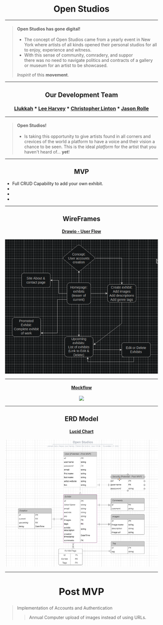 # <h1><b><div align="center">Open Studios</div></b></h1>

---
  
> #### Open Studios has gone digital!
>
> - The concept of Open Studios came from a yearly event in New York where artists of all kinds opened their personal studios for all to enjoy, experience and witness. 
> - With this sense of community, comradery, and suppor <br> 
    there was no need to navigate politics and contracts of a gallery or museum for an artist to be showcased.
>  
>*Inspirit* of this **movement**.

---
## <div align="center">Our Development Team</div>
### <div align="center"> [Llukkah](https://www.github.com/llukkah)  *  [Lee Harvey](https://github.com/VirtDev337)  *  [Christopher Linton](https://github.com/Kwyjib0)  *  [Jason Rolle](https://github.com/JasonRolle1990) </div>

 ---
  
> #### Open Studios!
>
> - Is taking this opportunity to give artists found in all corners and crevices of the world a platform to have a voice and their vision a chance to be seen.
> This is the ideal *platform* for the artist that you haven't heard of... **yet**!
>
>
---
  
 ## <div align="center">MVP</div>

- Full CRUD Capability to add your own exhibit.
- 
- 
- 

---

## <div align="center"> WireFrames </div>

#### <div align="center"> [Drawio - User Flow](https://app.diagrams.net/#Hllukkah%2Fopen-studios%2Flh-setup%2Ffinal-project.drawio) </div>

<div align="center"><img src="Site-Flow.png"/></div>

---

#### <div align="center"> [Mockflow](https://wireframepro.mockflow.com/editor.jsp?editor=off&publicid=M5fea97433a51863da541ae0647ea35801637193735783&projectid=MiKsijI6Xmb&perm=Owner#/page/D59a2638e5631cf8272eb577cc73fa780) </div>

<div align="center"><img src="mockflow.png"/></div>

---

## <div align="center"> ERD Model </div>

#### <div align="center"> [Lucid Chart](https://lucid.app/lucidchart/4ed7d47e-ad4a-411d-b2e4-89fc68d5c535/edit?viewport_loc=304%2C109%2C1772%2C974%2C0_0&invitationId=inv_75523d29-9bf8-4ac4-b194-262426e46076) </div>

<div align="center"><img src="ERD-Flow.png"/></div>
  
--- 
  
## <div align="center"><h2> Post MVP </h2></div>
  
>Implementation of Accounts and Authentication
>
>>Annual Computer upload of images instead of using URLs.
